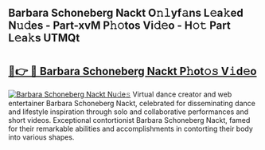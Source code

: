 ## Barbara Schoneberg Nackt O𝚗𝚕yf𝚊ns L𝚎a𝚔ed N𝚞𝚍es - Part-xvM P𝚑𝚘tos Vi𝚍𝚎o - H𝚘𝚝 Part L𝚎a𝚔s UTMQt

# <h2><a href="http://kf9l7zl.oniu.top/?m=Barbara+Schoneberg+Nackt">🔗👉 🔴 Barbara Schoneberg Nackt P𝚑ot𝚘𝚜 V𝚒d𝚎o</a></h2>

[![Barbara Schoneberg Nackt Nu𝚍e𝚜](https://i.imgur.com/0qMVB7G.gif)](http://kf9l7zl.oniu.top/?m=Barbara+Schoneberg+Nackt)
Virtual dance creator and web entertainer Barbara Schoneberg Nackt, celebrated for disseminating dance and lifestyle inspiration through solo and collaborative performances and short videos. Exceptional contortionist Barbara Schoneberg Nackt, famed for their remarkable abilities and accomplishments in contorting their body into various shapes.  
